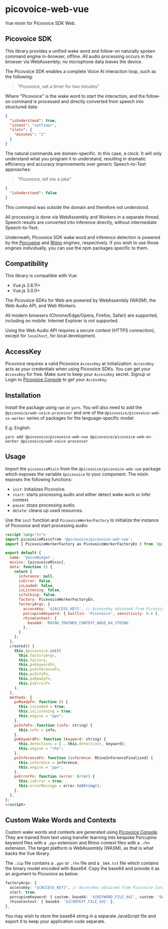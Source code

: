# picovoice-web-vue

Vue mixin for Picovoice SDK Web.

## Picovoice SDK

This library provides a unified wake word and follow-on naturally spoken command engine in-browser, offline. All audio processing occurs in the browser via WebAssembly; no microphone data leaves the device.

The Picovoice SDK enables a complete Voice AI interaction loop, such as the following:

> "Picovoice, set a timer for two minutes"

Where "Picovoice" is the wake word to start the interaction, and the follow-on command is processed and directly converted from speech into structured data:

```json
{
  "isUnderstood": true,
  "intent": "setTimer",
  "slots": {
    "minutes": "2"
  }
}
```

The natural commands are domain-specific. In this case, a clock. It will only understand what you program it to understand, resulting in dramatic efficiency and accuracy improvements over generic Speech-to-Text approaches:

> "Picovoice, tell me a joke"

```json
{
  "isUnderstood": false
}
```

This command was outside the domain and therefore not understood.

All processing is done via WebAssembly and Workers in a separate thread. Speech results are converted into inference directly, without intermediate Speech-to-Text.

Underneath, Picovoice SDK wake word and inference detection is powered by the [Porcupine](https://picovoice.ai/platform/porcupine/) and [Rhino](https://picovoice.ai/platform/porcupine/) engines, respectively. If you wish to use those engines individually, you can use the npm packages specific to them.

## Compatibility

This library is compatible with Vue:
- Vue.js 2.6.11+
- Vue.js 3.0.0+

The Picovoice SDKs for Web are powered by WebAssembly (WASM), the Web Audio API, and Web Workers.

All modern browsers (Chrome/Edge/Opera, Firefox, Safari) are supported, including on mobile. Internet Explorer is _not_ supported.

Using the Web Audio API requires a secure context (HTTPS connection), except for `localhost`, for local development.

## AccessKey

Picovoice requires a valid Picovoice `AccessKey` at initialization. `AccessKey` acts as your credentials when using Picovoice SDKs.
You can get your `AccessKey` for free. Make sure to keep your `AccessKey` secret. 
Signup or Login to [Picovoice Console](https://console.picovoice.ai/) to get your `AccessKey`.

## Installation

Install the package using `npm` or `yarn`. You will also need to add the `@picovoice/web-voice-processor` and one of the `@picovoice/picovoice-web-xx-worker` series of packages for the language-specific model:

E.g. English:

```console
yarn add @picovoice/picovoice-web-vue @picovoice/picovoice-web-en-worker @picovoice/web-voice-processor
```

## Usage

Import the `picovoiceMixin` from the `@picovoice/picovoice-web-vue` package which exposes the variable `$picovoice` to your component. The mixin exposes the following functions:

- `init`: initializes Picovoice.
- `start`: starts processing audio and either detect wake work or infer context.
- `pause`: stops processing audio.
- `delete`: cleans up used resources.

Use the `init` function and `PicovoiceWorkerFactory` to initialize the instance of Picovoice and start processing audio:

```html
<script lang="ts">
import picovoiceMixinfrom '@picovoice/picovoice-web-vue';
import { PicovoiceWorkerFactory as PicovoiceWorkerFactoryEn } from '@picovoice/picovoice-web-en-worker';

export default {
  name: 'VoiceWidget',
  mixins: [picovoiceMixin],
  data: function () {
    return {
      inference: null,
      isError: false,
      isLoaded: false,
      isListening: false,
      isTalking: false,
      factory: PicovoiceWorkerFactoryEn,
      factoryArgs: {
        accessKey: '${ACCESS_KEY}', // AccessKey obtained from Picovoice Console (https://picovoice.ai/console/)
        porcupineKeyword: { builtin: 'Picovoice', sensitivity: 0.6 },
        rhinoContext: {
          base64: 'RHINO_TRAINED_CONTEXT_BASE_64_STRING'
        },
      }
    };
  },
  created() {
    this.$picovoice.init(
      this.factoryArgs,
      this.factory,
      this.pvKeywordFn,
      this.pvInferenceFn,
      this.pvInfoFn,
      this.pvReadyFn,
      this.pvErrorFn
    );
  },
  methods: {
    pvReadyFn: function () {
      this.isLoaded = true;
      this.isListening = true;
      this.engine = "ppn";
    },
    pvInfoFn: function (info: string) {
      this.info = info;
    },
    pvKeywordFn: function (keyword: string) {
      this.detections = [...this.detections, keyword];
      this.engine = "rhn";
    },
    pvInferenceFn: function (inference: RhinoInferenceFinalized) {
      this.inference = inference;
      this.engine = "ppn";
    },
    pvErrorFn: function (error: Error) {
      this.isError = true;
      this.errorMessage = error.toString();
    },
  },
};
</script>
```

## Custom Wake Words and Contexts

Custom wake words and contexts are generated using [Picovoice Console](https://picovoice.ai/console/). They are trained from text using transfer learning into bespoke Porcupine keyword files with a `.ppn` extension and Rhino context files with a `.rhn` extension. The target platform is WebAssembly (WASM), as that is what backs the Vue library.

The `.zip` file contains a `.ppn` or `.rhn` file and a `_b64.txt` file which contains the binary model encoded with Base64. Copy the base64 and provide it as an argument to Picovoice as below:

```typescript
factoryArgs: {
  accessKey: "${ACCESS_KEY}", // AccessKey obtained from Picovoice Console(https://picovoice.ai/console/)
  start: true,
  porcupineKeyword: { custom: base64: '${KEYWORD_FILE_64}', custom: 'Deep Sky Blue', sensitivity: 0.65 },
  rhinoContext: { base64: '${CONTEXT_FILE_64}' },
},
```

You may wish to store the base64 string in a separate JavaScript file and export it to keep your application code separate.
